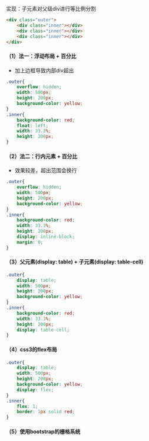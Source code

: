 实现：子元素对父级div进行等比例分割

```html
<div class="outer">
	<div class="inner"></div>
	<div class="inner"></div>
    <div class="inner"></div>
</div>
```



#### （1）法一：浮动布局 + 百分比

- 加上边框导致内部div超出

```css
.outer{
    overflow: hidden;
    width: 500px;
    height: 200px;
    background-color: yellow;
}
.inner{
    background-color: red;
    float: left;
    width: 33.3%;
    height: 200px;
}
```

#### （2）法二：行内元素 + 百分比

- 效果较差，超出范围会换行

```css
.outer{
    overflow: hidden;
    width: 500px;
    height: 200px;
    background-color: yellow;
}
.inner{
    background-color: red;
    width: 33.3%;
    height: 200px;
    display: inline-block;
    margin: 0;
}
```

#### （3）父元素(display: table) + 子元素(display: table-cell)

```css
.outer{
    display: table;
    width: 500px;
    height: 200px;
    background-color: yellow;
}
.inner{
    background-color: red;
    width: 33.3%;
    height: 200px;
    display: table-cell;
}
```

#### （4）css3的flex布局

```css
.outer{
    display: table;
    width: 500px;
    height: 200px;
    background-color: yellow;
    display: flex;
}
.inner{
    flex: 1;
    border: 1px solid red;
}
```

#### （5）使用bootstrap的栅格系统